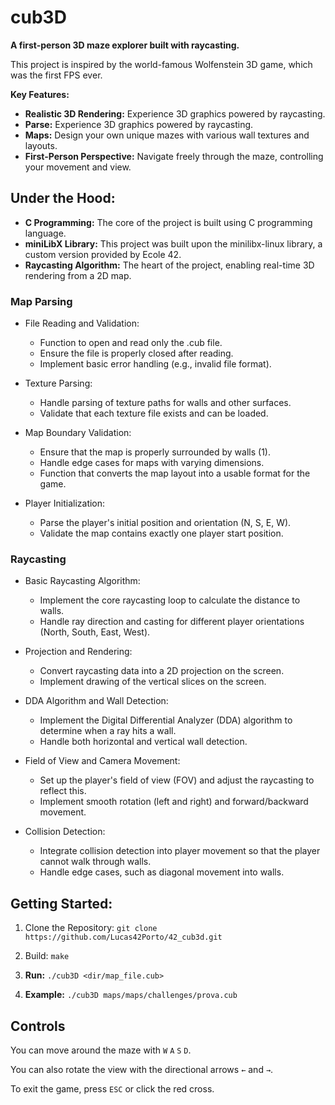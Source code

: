 # cub3D

**A first-person 3D maze explorer built with raycasting.**

This project is inspired by the world-famous Wolfenstein 3D game, which was the first FPS ever.

**Key Features:**

* **Realistic 3D Rendering:** Experience 3D graphics powered by raycasting.
* **Parse:** Experience 3D graphics powered by raycasting.
* **Maps:** Design your own unique mazes with various wall textures and layouts.
* **First-Person Perspective:** Navigate freely through the maze, controlling your movement and view.

## Under the Hood:
* **C Programming:** The core of the project is built using C programming language.
* **miniLibX Library:** This project was built upon the minilibx-linux library, a custom version provided by Ecole 42.
* **Raycasting Algorithm:** The heart of the project, enabling real-time 3D rendering from a 2D map.


### Map Parsing
   - File Reading and Validation:
     - Function to open and read only the .cub file.
     - Ensure the file is properly closed after reading.
     - Implement basic error handling (e.g., invalid file format).
   
   - Texture Parsing:
     - Handle parsing of texture paths for walls and other surfaces.
     - Validate that each texture file exists and can be loaded.
       
   - Map Boundary Validation:
     - Ensure that the map is properly surrounded by walls (1).
     - Handle edge cases for maps with varying dimensions.
     - Function that converts the map layout into a usable format for the game.

   - Player Initialization:
     - Parse the player's initial position and orientation (N, S, E, W).
     - Validate the map contains exactly one player start position.
   

### Raycasting
   - Basic Raycasting Algorithm:
     - Implement the core raycasting loop to calculate the distance to walls.
     - Handle ray direction and casting for different player orientations (North, South, 
	 East, West).
   
   - Projection and Rendering:
     - Convert raycasting data into a 2D projection on the screen.
     - Implement drawing of the vertical slices on the screen.
   
   - DDA Algorithm and Wall Detection:
     - Implement the Digital Differential Analyzer (DDA) algorithm to determine when a ray 
	 hits a wall.
     - Handle both horizontal and vertical wall detection.
   
   - Field of View and Camera Movement:
     - Set up the player's field of view (FOV) and adjust the raycasting to reflect this.
     - Implement smooth rotation (left and right) and forward/backward movement.

   - Collision Detection:
     - Integrate collision detection into player movement so that the player cannot walk 
	 through walls.
     - Handle edge cases, such as diagonal movement into walls.


## Getting Started:

1. Clone the Repository:
   ``
   git clone https://github.com/Lucas42Porto/42_cub3d.git
  ``

2. Build:
   ``
    make
  ``
  
3. **Run:**
   ``
   ./cub3D <dir/map_file.cub>
  ``
4. **Example:**
   ``
   ./cub3D maps/maps/challenges/prova.cub
  ``
## Controls

You can move around the maze with ``W`` ``A`` ``S`` ``D``.

You can also rotate the view with the directional arrows ``←`` and ``→``.

To exit the game, press ``ESC`` or click the red cross.
  

